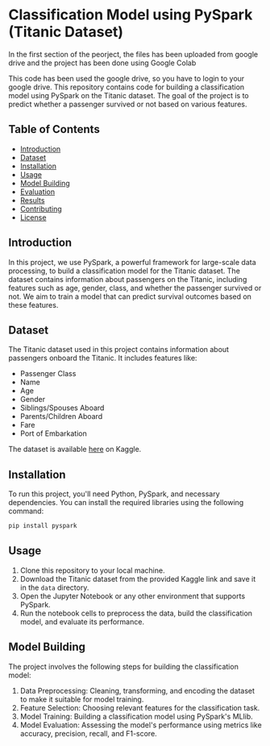 
# Classification Model using PySpark (Titanic Dataset)
In the first section of the peorject, the files has been uploaded from google drive and the project has been done using Google Colab 

This code has been used the google drive, so you have to login to your google drive.
This repository contains code for building a classification model using PySpark on the Titanic dataset. The goal of the project is to predict whether a passenger survived or not based on various features.

## Table of Contents

- [Introduction](#introduction)
- [Dataset](#dataset)
- [Installation](#installation)
- [Usage](#usage)
- [Model Building](#model-building)
- [Evaluation](#evaluation)
- [Results](#results)
- [Contributing](#contributing)
- [License](#license)

## Introduction

In this project, we use PySpark, a powerful framework for large-scale data processing, to build a classification model for the Titanic dataset. The dataset contains information about passengers on the Titanic, including features such as age, gender, class, and whether the passenger survived or not. We aim to train a model that can predict survival outcomes based on these features.

## Dataset

The Titanic dataset used in this project contains information about passengers onboard the Titanic. It includes features like:

- Passenger Class
- Name
- Age
- Gender
- Siblings/Spouses Aboard
- Parents/Children Aboard
- Fare
- Port of Embarkation

The dataset is available [here](https://www.kaggle.com/c/titanic/data) on Kaggle.

## Installation

To run this project, you'll need Python, PySpark, and necessary dependencies. You can install the required libraries using the following command:

```bash
pip install pyspark
```

## Usage

1. Clone this repository to your local machine.
2. Download the Titanic dataset from the provided Kaggle link and save it in the `data` directory.
3. Open the Jupyter Notebook or any other environment that supports PySpark.
4. Run the notebook cells to preprocess the data, build the classification model, and evaluate its performance.

## Model Building

The project involves the following steps for building the classification model:

1. Data Preprocessing: Cleaning, transforming, and encoding the dataset to make it suitable for model training.
2. Feature Selection: Choosing relevant features for the classification task.
3. Model Training: Building a classification model using PySpark's MLlib.
4. Model Evaluation: Assessing the model's performance using metrics like accuracy, precision, recall, and F1-score.
